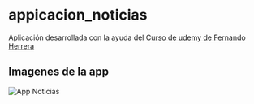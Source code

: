 # appicacion_noticias
Aplicación desarrollada con la ayuda del [Curso de udemy de Fernando Herrera](https://www.udemy.com/course/flutter-ios-android-fernando-herrera/?couponCode=JULIO-2022) 


## Imagenes de la app
![App Noticias](https://user-images.githubusercontent.com/86076086/177668215-88b85dc7-a043-4e34-9414-fda1108b554e.png)
